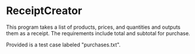 # ReceiptCreator
This program takes a list of products, prices, and quantities and outputs them as a receipt. The requirements include total and subtotal for purchase.


Provided is a test case labeled "purchases.txt".
